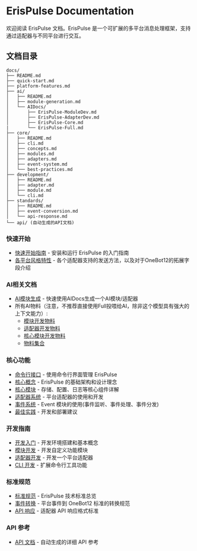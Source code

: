 # ErisPulse Documentation

欢迎阅读 ErisPulse 文档。ErisPulse 是一个可扩展的多平台消息处理框架，支持通过适配器与不同平台进行交互。

## 文档目录

```
docs/
├── README.md
├── quick-start.md
├── platform-features.md
├── ai/
│   ├── README.md
│   ├── module-generation.md
│   └── AIDocs/
│       ├── ErisPulse-ModuleDev.md
│       ├── ErisPulse-AdapterDev.md
│       ├── ErisPulse-Core.md
|       └── ErisPulse-Full.md
├── core/
│   ├── README.md
│   ├── cli.md
│   ├── concepts.md
│   ├── modules.md
│   ├── adapters.md
│   ├── event-system.md
│   └── best-practices.md
├── development/
│   ├── README.md
│   ├── adapter.md
│   ├── module.md
│   └── cli.md
├── standards/
│   ├── README.md
│   ├── event-conversion.md
│   └── api-response.md
└── api/ (自动生成的API文档)
```

### 快速开始
- [快速开始指南](quick-start.md)            - 安装和运行 ErisPulse 的入门指南
- [各平台风格特性](platform-features.md)    - 各个适配器支持的发送方法，以及对于OneBot12的拓展字段介绍

### AI相关文档
- [AI模块生成](module-generation.md)        - 快速使用AIDocs生成一个AI模块/适配器
- 所有AI物料（注意，不推荐直接使用Full投喂给AI，除非这个模型具有强大的上下文能力）:
  - [模块开发物料](ai/AIDocs/ErisPulse-ModuleDev.md)
  - [适配器开发物料](ai/AIDocs/ErisPulse-AdapterDev.md)
  - [核心模块开发物料](ai/AIDocs/ErisPulse-Core.md)
  - [物料集合](ai/AIDocs/ErisPulse-Full.md)

### 核心功能
- [命令行接口](cli.md)              - 使用命令行界面管理 ErisPulse
- [核心概念](core/concepts.md)      - ErisPulse 的基础架构和设计理念
- [核心模块](core/modules.md)       - 存储、配置、日志等核心组件详解
- [适配器系统](core/adapters.md)    - 平台适配器的使用和开发
- [事件系统](core/event-system.md)  - Event 模块的使用(事件监听、事件处理、事件分发)
- [最佳实践](core/best-practices.md) - 开发和部署建议

### 开发指南
- [开发入门](development/README.md)     - 开发环境搭建和基本概念
- [模块开发](development/module.md)     - 开发自定义功能模块
- [适配器开发](development/adapter.md)  - 开发一个平台适配器
- [CLI 开发](development/cli.md)        - 扩展命令行工具功能

### 标准规范
- [标准规范](standards/README.md)           - ErisPulse 技术标准总览
- [事件转换](standards/event-conversion.md) - 平台事件到 OneBot12 标准的转换规范
- [API 响应](standards/api-response.md)     - 适配器 API 响应格式标准

### API 参考
- [API 文档](api/) - 自动生成的详细 API 参考
